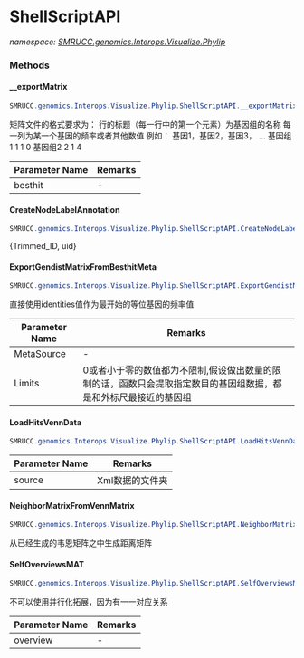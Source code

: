 ﻿# ShellScriptAPI
_namespace: [SMRUCC.genomics.Interops.Visualize.Phylip](./index.md)_





### Methods

#### __exportMatrix
```csharp
SMRUCC.genomics.Interops.Visualize.Phylip.ShellScriptAPI.__exportMatrix(SMRUCC.genomics.Interops.NCBI.Extensions.Analysis.BestHit)
```
矩阵文件的格式要求为：
 行的标题（每一行中的第一个元素）为基因组的名称
 每一列为某一个基因的频率或者其他数值
 例如：
 基因1，基因2，基因3， ...
 基因组1 1 1 0
 基因组2 2 1 4

|Parameter Name|Remarks|
|--------------|-------|
|besthit|-|


#### CreateNodeLabelAnnotation
```csharp
SMRUCC.genomics.Interops.Visualize.Phylip.ShellScriptAPI.CreateNodeLabelAnnotation(System.String,System.String,System.Collections.Generic.IEnumerable{SMRUCC.genomics.Assembly.NCBI.GenBank.CsvExports.gbEntryBrief})
```
{Trimmed_ID, uid}

#### ExportGendistMatrixFromBesthitMeta
```csharp
SMRUCC.genomics.Interops.Visualize.Phylip.ShellScriptAPI.ExportGendistMatrixFromBesthitMeta(System.Collections.Generic.IEnumerable{SMRUCC.genomics.Interops.NCBI.Extensions.Analysis.BestHit},System.String,System.Boolean,System.Int32)
```
直接使用identities值作为最开始的等位基因的频率值

|Parameter Name|Remarks|
|--------------|-------|
|MetaSource|-|
|Limits|0或者小于零的数值都为不限制,假设做出数量的限制的话，函数只会提取指定数目的基因组数据，都是和外标尺最接近的基因组|


#### LoadHitsVennData
```csharp
SMRUCC.genomics.Interops.Visualize.Phylip.ShellScriptAPI.LoadHitsVennData(System.String)
```


|Parameter Name|Remarks|
|--------------|-------|
|source|Xml数据的文件夹|


#### NeighborMatrixFromVennMatrix
```csharp
SMRUCC.genomics.Interops.Visualize.Phylip.ShellScriptAPI.NeighborMatrixFromVennMatrix(Microsoft.VisualBasic.Data.csv.DocumentStream.File)
```
从已经生成的韦恩矩阵之中生成距离矩阵

#### SelfOverviewsMAT
```csharp
SMRUCC.genomics.Interops.Visualize.Phylip.ShellScriptAPI.SelfOverviewsMAT(SMRUCC.genomics.Interops.NCBI.Extensions.LocalBLAST.BLASTOutput.Views.Overview)
```
不可以使用并行化拓展，因为有一一对应关系

|Parameter Name|Remarks|
|--------------|-------|
|overview|-|



